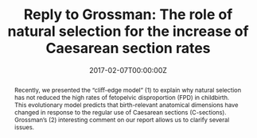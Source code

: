 ---
abstract: Recently, we presented the “cliff-edge model” (1) to explain why natural selection has not reduced the high rates of fetopelvic disproportion (FPD) in childbirth. This evolutionary model predicts that birth-relevant anatomical dimensions have changed in response to the regular use of Caesarean sections (C-sections). Grossman’s (2) interesting comment on our report allows us to clarify several issues.
authors:
- Philipp Mitteroecker
- Simon Huttegger
- Barbara Fischer
- Mihaela Pavlicev
date: "2017-02-07T00:00:00Z"
doi: ""
featured: true
image:
  caption: ''
  focal_point: ""
  preview_only: false
projects: []
publication: 'Proceedings of the National Academy of Sciences 113:14680-14685'
publication_short: ""
publication_types:
- "2"
publishDate: "2017-02-07T00:00:00Z"
slides: 
summary: 
tags:
- Source Themes
title: "Reply to Grossman: The role of natural selection for the increase of Caesarean section rates"
url_link: "https://www.pnas.org/content/114/8/E1305"
url_code: ""
url_dataset: ""
url_pdf: ""
url_poster: ""
url_project: ""
url_slides: ""
url_source: ""
url_video: ""
---